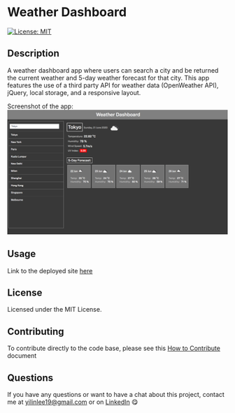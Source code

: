 # Weather Dashboard
[![License: MIT](https://img.shields.io/badge/License-MIT-yellow.svg)](https://opensource.org/licenses/MIT)

## Description
A weather dashboard app where users can search a city and be returned the current weather and 5-day weather forecast for that city. This app features the use of a third party API for weather data (OpenWeather API), jQuery, local storage, and a responsive layout.

Screenshot of the app:
![Assigment Screenshot](./assets/screenshot.png)

## Usage
Link to the deployed site [here](https://y-ilin.github.io/Weather-Dashboard/)

## License
Licensed under the MIT License.

## Contributing
To contribute directly to the code base, please see this [How to Contribute](https://github.com/Microsoft/vscode/wiki/How-to-Contribute) document

## Questions
If you have any questions or want to have a chat about this project, contact me at yilinlee19@gmail.com or on [LinkedIn](https://www.linkedin.com/in/yi-lin-lee/) 😋
